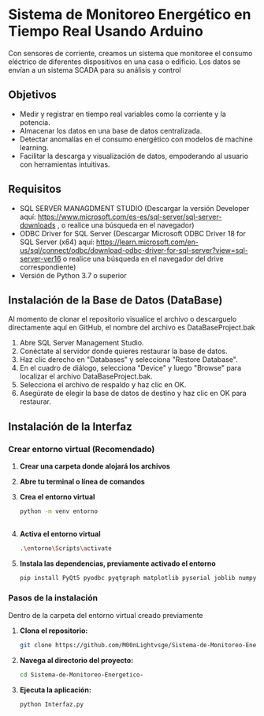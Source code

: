 # Sistema de Monitoreo Energético en Tiempo Real Usando Arduino

Con sensores de corriente, creamos un sistema que monitoree el consumo eléctrico de diferentes dispositivos en una casa o edificio. Los datos se envían a un sistema SCADA para su análisis y control

## Objetivos

* Medir y registrar en tiempo real variables como la corriente y la potencia.
* Almacenar los datos en una base de datos centralizada.
* Detectar anomalías en el consumo energético con modelos de machine learning.
* Facilitar la descarga y visualización de datos, empoderando al usuario con herramientas intuitivas.
  
## Requisitos

* SQL SERVER MANAGDMENT STUDIO (Descargar la versión Developer aquí: https://www.microsoft.com/es-es/sql-server/sql-server-downloads , o realice una búsqueda en el navegador)
* ODBC Driver for SQL Server (Descargar Microsoft ODBC Driver 18 for SQL Server (x64) aquí: https://learn.microsoft.com/en-us/sql/connect/odbc/download-odbc-driver-for-sql-server?view=sql-server-ver16 o realice una búsqueda en el navegador del drive correspondiente)
* Versión de Python 3.7 o superior

## Instalación de la Base de Datos (DataBase)

Al momento de clonar el repositorio visualice el archivo o descarguelo directamente aquí en GitHub, el nombre del archivo es DataBaseProject.bak

1. Abre SQL Server Management Studio.
2. Conéctate al servidor donde quieres restaurar la base de datos.
3. Haz clic derecho en "Databases" y selecciona "Restore Database".
4. En el cuadro de diálogo, selecciona "Device" y luego "Browse" para localizar el archivo DataBaseProject.bak.
5. Selecciona el archivo de respaldo y haz clic en OK.
6. Asegúrate de elegir la base de datos de destino y haz clic en OK para restaurar.

## Instalación de la Interfaz

### Crear entorno virtual (Recomendado)

1. **Crear una carpeta donde alojará los archivos**  

2. **Abre tu terminal o línea de comandos**

3. **Crea el entorno virtual**
   
   ```bash
   python -m venv entorno
  
4. **Activa el entorno virtual**
   
   ```bash
   .\entorno\Scripts\activate

5. **Instala las dependencias, previamente activado el entorno**

   ```bash
   pip install PyQt5 pyodbc pyqtgraph matplotlib pyserial joblib numpy

### Pasos de la instalación

Dentro de la carpeta del entorno virtual creado previamente

1. **Clona el repositorio:**

   ```bash
   git clone https://github.com/M00nLightvsge/Sistema-de-Monitoreo-Energetico-.git

2. **Navega al directorio del proyecto:**

   ```bash
   cd Sistema-de-Monitoreo-Energetico-  

3. **Ejecuta la aplicación:**

   ```bash
   python Interfaz.py  


